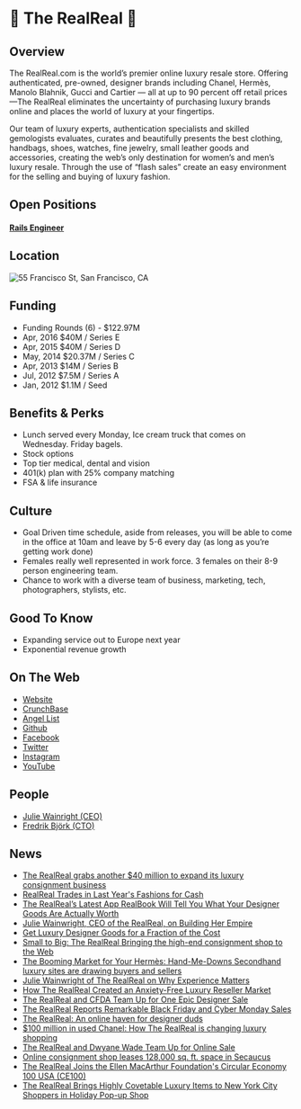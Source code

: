 # 💎 The RealReal 💎

## Overview
The RealReal.com is the world’s premier online luxury resale store. Offering authenticated, pre-owned, designer brands including Chanel, Hermès, Manolo Blahnik, Gucci and Cartier — all at up to 90 percent off retail prices —The RealReal eliminates the uncertainty of purchasing luxury brands online and places the world of luxury at your fingertips.

Our team of luxury experts, authentication specialists and skilled gemologists evaluates, curates and beautifully presents the best clothing, handbags, shoes, watches, fine jewelry, small leather goods and accessories, creating the web’s only destination for women’s and men’s luxury resale.
Through the use of “flash sales” create an easy environment for the selling and buying of luxury fashion.

## Open Positions
#### [Rails Engineer](rails-engineer.md)

## Location
![55 Francisco St, San Francisco, CA](https://maps.googleapis.com/maps/api/staticmap?center=55+Francisco+St,+San+Francisco,+CA&zoom=13&scale=false&size=600x300&maptype=roadmap&format=png&visual_refresh=true&markers=size:mid%7Ccolor:0xff0000%7Clabel:%7C55+Francisco+St,+San+Francisco,+CA)  

## Funding
+ Funding Rounds (6) - $122.97M
+ Apr, 2016	$40M / Series E
+ Apr, 2015	$40M / Series D
+ May, 2014	$20.37M / Series C
+ Apr, 2013	$14M / Series B
+ Jul, 2012	$7.5M / Series A
+ Jan, 2012	$1.1M / Seed

## Benefits & Perks
+ Lunch served every Monday, Ice cream truck that comes on Wednesday.  Friday bagels.
+ Stock options
+ Top tier medical, dental and vision
+ 401(k) plan with 25% company matching
+ FSA & life insurance

## Culture
+ Goal Driven time schedule, aside from releases, you will be able to come in the office at 10am and leave by 5-6 every day (as long as you’re getting work done)
+ Females really well represented in work force.  3 females on their 8-9 person engineering team.
+ Chance to work with a diverse team of business, marketing, tech, photographers, stylists, etc.

## Good To Know
+ Expanding service out to Europe next year
+ Exponential revenue growth

## On The Web
+ [Website](http://www.therealreal.com)
+ [CrunchBase](https://www.crunchbase.com/organization/the-realreal)
+ [Angel List](https://angel.co/the-realreal)
+ [Github](https://github.com/TheRealReal)
+ [Facebook](https://www.facebook.com/TheRealRealPage/)
+ [Twitter](https://twitter.com/therealreal])
+ [Instagram](https://www.instagram.com/therealreal/)
+ [YouTube](https://www.youtube.com/user/LuxuryConsignment)

## People
+ [Julie Wainright (CEO)](https://www.linkedin.com/in/juliewainwright)
+ [Fredrik Björk
(CTO)](https://www.linkedin.com/in/fbjork)

## News
+ [The RealReal grabs another $40 million to expand its luxury consignment business](https://techcrunch.com/2016/04/21/the-realreal-grabs-another-40-million-to-expand-its-luxury-consignment-business/)
+ [RealReal Trades in Last Year's Fashions for Cash](http://www.thestreet.com/story/12758978/1/realreal-trades-in-last-years-fashions-for-cash.html)     
+  [The RealReal’s Latest App RealBook Will Tell You What Your Designer Goods Are Actually Worth](http://techcrunch.com/2014/06/30/therealreals-latest-app-realbook-will-tell-you-what-your-designer-goods-are-actually-worth/)
+ [Julie Wainwright, CEO of the RealReal, on Building Her Empire](http://www.thedailybeast.com/articles/2013/06/27/julie-wainwright-ceo-of-therealreal-on-building-her-empire.html)
+ [Get Luxury Designer Goods for a Fraction of the Cost](http://video.foxbusiness.com/v/2637175294001/get-luxury-designer-goods-for-a-fraction-of-the-cost/)
+ [Small to Big: The RealReal
Bringing the high-end consignment shop to the Web](http://www.businessweek.com/articles/2013-10-24/the-realreal-dot-com-brings-the-high-end-consignment-shop-to-the-web)
+ [The Booming Market for Your Hermès: Hand-Me-Downs
Secondhand luxury sites are drawing buyers and sellers](http://www.businessweek.com/articles/2014-10-09/secondhand-luxury-sites-realreal-vestiaire-draw-the-style-set)
+ [Julie Wainwright of The RealReal on Why Experience Matters](http://www.businessoffashion.com/2014/10/julie-wainwright-realreal-experience-matters.html)
+ [How The RealReal Created an Anxiety-Free Luxury Reseller Market](http://www.forbes.com/sites/kristenphilipkoski/2014/10/31/how-the-realreal-created-an-anxiety-free-luxury-reseller-market/)
+ [The RealReal and CFDA Team Up for One Epic Designer Sale](http://www.thefashionspot.com/buzz-news/latest-news/495247-realreal-and-cfda/)
+ [The RealReal Reports Remarkable Black Friday and Cyber Monday Sales](http://www.prnewswire.com/news-releases/the-realreal-reports-remarkable-black-friday-and-cyber-monday-sales-300006622.html)
+ [The RealReal: An online haven for designer duds](http://dailyemerald.com/2014/12/30/the-realreal-an-online-haven-for-designer-duds/)
+ [$100 million in used Chanel: How The RealReal is changing luxury shopping](http://fortune.com/2015/02/13/the-realreal-used-luxury-goods/)
+ [The RealReal and Dwyane Wade Team Up for Online Sale](http://wwd.com/fashion-news/fashion-scoops/the-realreal-and-dwyane-wade-team-up-for-online-sale-7979182)
+ [Online consignment shop leases 128,000 sq. ft. space in Secaucus](http://www.njbiz.com/article/20140714/NJBIZ01/140719861/Online-consignment-shop-leases-128000-sq-ft-space-in-Secaucus)
+ [The RealReal Joins the Ellen MacArthur Foundation's Circular Economy 100 USA (CE100)](http://www.prnewswire.com/news-releases/the-realreal-joins-the-ellen-macarthur-foundations-circular-economy-100-usa-ce100-300366771.html)
+ [The RealReal Brings Highly Covetable Luxury Items to New York City Shoppers in Holiday Pop-up Shop](http://www.prnewswire.com/news-releases/the-realreal-brings-highly-covetable-luxury-items-to-new-york-city-shoppers-in-holiday-pop-up-shop-300368314.html)
